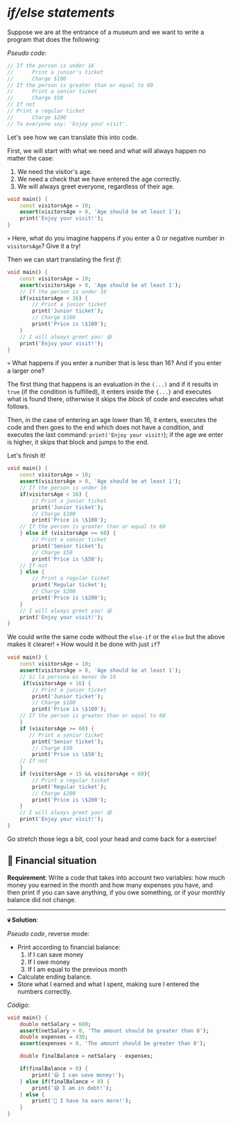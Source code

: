 # _if/else statements_

Suppose we are at the entrance of a museum and we want to write a program that does the following:

_Pseudo code_:

```dart
// If the person is under 16
//      Print a junior's ticket
//      Charge $100
// If the person is greater than or equal to 60
//      Print a senior ticket
//      Charge $50
// If not
// Print a regular ticket
//      Charge $200
// To everyone say: 'Enjoy your visit'.
```

Let's see how we can translate this into code.

First, we will start with what we need and what will always happen no matter the case:

1. We need the visitor's age.
2. We need a check that we have entered the age correctly.
3. We will always greet everyone, regardless of their age.

```dart
void main() {
    const visitorsAge = 10;
    assert(visitorsAge > 0, 'Age should be at least 1');
    print('Enjoy your visit!');
}
```

💀 Here, what do you imagine happens if you enter a 0 or negative number in `visitorsAge`? Give it a try!

Then we can start translating the first _if_:

```dart
void main() {
    const visitorsAge = 10;
    assert(visitorsAge > 0, 'Age should be at least 1');
    // If the person is under 16
    if(visitorsAge < 16) {
        // Print a junior ticket
        print('Junior ticket');
        // Charge $100
        print('Price is \$100');
    }
    // I will always greet you! 😄
    print('Enjoy your visit!');
}
```

💀 What happens if you enter a number that is less than 16? And if you enter a larger one?

The first thing that happens is an evaluation in the `(...)` and if it results in `true` (if the condition is fulfilled), it enters inside the `{...}` and executes what is found there, otherwise it skips the _block_ of code and executes what follows.

Then, in the case of entering an age lower than 16, it enters, executes the code and then goes to the end which does not have a condition, and executes the last command: `print('Enjoy your visit!`); if the age we enter is higher, it skips that block and jumps to the end.

Let's finish it!

```dart
void main() {
    const visitorsAge = 10;
    assert(visitorsAge > 0, 'Age should be at least 1');
    // If the person is under 16
    if(visitorsAge < 16) {
        // Print a junior ticket
        print('Junior ticket');
        // Charge $100
        print('Price is \$100');
    // If the person is greater than or equal to 60
    } else if (visitorsAge >= 60) {
        // Print a senior ticket
        print('Senior ticket');
        // Charge $50
        print('Price is \$50');        
    // If not
    } else {
        // Print a regular ticket
        print('Regular ticket');
        // Charge $200
        print('Price is \$200');         
    }
    // I will always greet you! 😄
    print('Enjoy your visit!');
}
```

We could write the same code without the `else-if` or the `else` but the above makes it clearer! 💀 How would it be done with just `if`?

```dart
void main() {
    const visitorsAge = 10;
    assert(visitorsAge > 0, 'Age should be at least 1');
    // Si la persona es menor de 16
     if(visitorsAge < 16) {
        // Print a junior ticket
        print('Junior ticket');
        // Charge $100
        print('Price is \$100');
    // If the person is greater than or equal to 60
    }
    if (visitorsAge >= 60) {
       // Print a senior ticket
        print('Senior ticket');
        // Charge $50
        print('Price is \$50');       
    // If not
    }
    if (visitorsAge > 15 && visitorsAge < 60){
        // Print a regular ticket
        print('Regular ticket');
        // Charge $200
        print('Price is \$200');         
    }
    // I will always greet you! 😄
    print('Enjoy your visit!');
}
```

Go stretch those legs a bit, cool your head and come back for a exercise!

## 💪 Financial situation

__Requirement__: Write a code that takes into account two variables: how much money you earned in the month and how many expenses you have, and then print if you can save anything, if you owe something, or if your monthly balance did not change.

---

__💀 Solution__:

_Pseudo code_, reverse mode:

- Print according to financial balance:
    1. if I can save money
    2. If I owe money
    3. If I am equal to the previous month
- Calculate ending balance.
- Store what I earned and what I spent, making sure I entered the numbers correctly.

_Código_:

```dart
void main() {
    double netSalary = 600;
    assert(netSalary > 0, 'The amount should be greater than 0');
    double expenses = 430;
    assert(expenses > 0, 'The amount should be greater than 0');

    double finalBalance = netSalary - expenses;

    if(finalBalance > 0) {
        print('😃 I can save money!');
    } else if(finalBalance < 0) {
        print('😅 I am in debt!');
    } else {
        print('🤨 I have to earn more!');
    }
}
```
